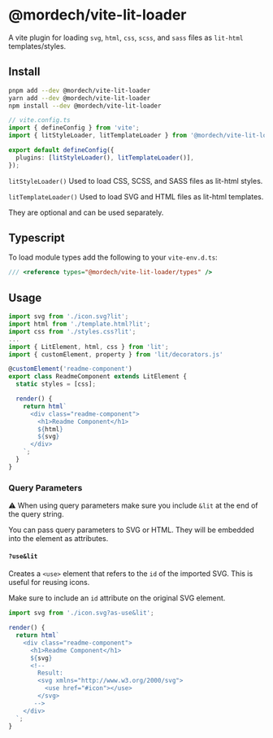 # @mordech/vite-lit-loader

A vite plugin for loading `svg`, `html`, `css`, `scss`, and `sass` files as `lit-html` templates/styles.

## Install

```bash
pnpm add --dev @mordech/vite-lit-loader
yarn add --dev @mordech/vite-lit-loader
npm install --dev @mordech/vite-lit-loader
```

```ts
// vite.config.ts
import { defineConfig } from 'vite';
import { litStyleLoader, litTemplateLoader } from '@mordech/vite-lit-loader';

export default defineConfig({
  plugins: [litStyleLoader(), litTemplateLoader()],
});
```

`litStyleLoader()` Used to load CSS, SCSS, and SASS files as lit-html styles.

`litTemplateLoader()` Used to load SVG and HTML files as lit-html templates.

They are optional and can be used separately.

## Typescript

To load module types add the following to your `vite-env.d.ts`:

```ts
/// <reference types="@mordech/vite-lit-loader/types" />
```

## Usage

```ts
import svg from './icon.svg?lit';
import html from './template.html?lit';
import css from './styles.css?lit';
...
import { LitElement, html, css } from 'lit';
import { customElement, property } from 'lit/decorators.js'

@customElement('readme-component')
export class ReadmeComponent extends LitElement {
  static styles = [css];

  render() {
    return html`
      <div class="readme-component">
        <h1>Readme Component</h1>
        ${html}
        ${svg}
      </div>
    `;
  }
}
```

### Query Parameters

⚠️ When using query parameters make sure you include `&lit` at the end of the query string.

You can pass query parameters to SVG or HTML. They will be embedded into the element as attributes.

#### `?use&lit`

Creates a `<use>` element that refers to the `id` of the imported SVG. This is useful for reusing icons.

Make sure to include an `id` attribute on the original SVG element.

```ts
import svg from './icon.svg?as-use&lit';

render() {
  return html`
    <div class="readme-component">
      <h1>Readme Component</h1>
      ${svg}
      <!--
        Result:
        <svg xmlns="http://www.w3.org/2000/svg">
          <use href="#icon"></use>
        </svg>
       -->
    </div>
  `;
}
```
